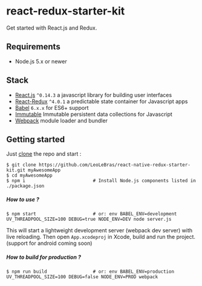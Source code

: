 # react-redux-starter-kit
Get started with React.js and Redux.

## Requirements
- Node.js 5.x or newer

## Stack
- [React.js](https://facebook.github.io/react/) `^0.14.3` a javascript library for building user interfaces
- [React-Redux](http://rackt.github.io/redux/index.html) `^4.0.1` a predictable state container for Javascript apps
- [Babel](http://babeljs.io/) `6.x.x` for ES6+ support
- [Immutable](https://facebook.github.io/immutable-js/) Immutable persistent data collections for Javascript
- [Webpack](https://webpack.github.io/) module loader and bundler


## Getting started
Just [clone](github-windows://openRepo/https://github.com/LeoLeBras/react-native-redux-starter-kit.git) the repo
and start :
```shell
$ git clone https://github.com/LeoLeBras/react-native-redux-starter-kit.git myAwesomeApp
$ cd myAwesomeApp
$ npm i                         # Install Node.js components listed in ./package.json
```

##### How to use ?
```shell
$ npm start                     # or: env BABEL_ENV=development UV_THREADPOOL_SIZE=100 DEBUG=true NODE_ENV=DEV node server.js
```

This will start a lightweight development server (webpack dev server) with live reloading.
Then open `App.xcodeproj` in Xcode, build and run the project.
(support for android coming soon)

##### How to build for production ?
```shell
$ npm run build                 # or: env BABEL_ENV=production UV_THREADPOOL_SIZE=100 DEBUG=false NODE_ENV=PROD webpack
```
